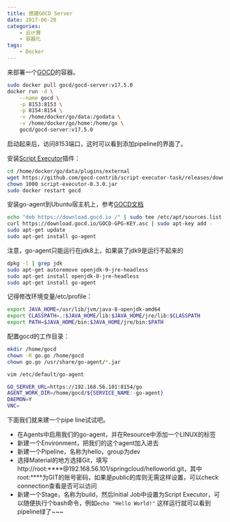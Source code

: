 ```yaml
---
title: 搭建GOCD Server
date: 2017-06-20
categories:  
    - 云计算
    - 容器化
tags:
	- Docker
---
```


来部署一个[GOCD](https://hub.docker.com/r/gocd/gocd-server/)的容器。
<!--more-->

```bash
sudo docker pull gocd/gocd-server:v17.5.0
docker run -d \
    --name gocd \
    -p 8153:8153 \
    -p 8154:8154 \
    -v /home/docker/go/data:/godata \
    -v /home/docker/go/home:/home/go \
    gocd/gocd-server:v17.5.0
```
启动起来后，访问8153端口，这时可以看到添加pipeline的界面了。

安装[Script Executor](https://github.com/gocd-contrib/script-executor-task/releases)插件：
```bash
cd /home/docker/go/data/plugins/external
wget https://github.com/gocd-contrib/script-executor-task/releases/download/0.3/script-executor-0.3.0.jar
chown 1000 script-executor-0.3.0.jar
sudo docker restart gocd
```
安装go-agent到Ubuntu宿主机上，参考[GOCD文档](https://docs.gocd.org/current/installation/install/agent/linux.html)
```bash
echo "deb https://download.gocd.io /" | sudo tee /etc/apt/sources.list.d/gocd.list
curl https://download.gocd.io/GOCD-GPG-KEY.asc | sudo apt-key add -
sudo apt-get update
sudo apt-get install go-agent
```
注意，go-agent只能运行在jdk8上，如果装了jdk9是运行不起来的
```bash
dpkg -l | grep jdk
sudo apt-get autoremove openjdk-9-jre-headless
sudo apt-get install openjdk-8-jre-headless
sudo apt-get install go-agent
```
记得修改环境变量/etc/profile：
```bash
export JAVA_HOME=/usr/lib/jvm/java-8-openjdk-amd64
export CLASSPATH=.:$JAVA_HOME/lib:$JAVA_HOME/jre/lib:$CLASSPATH
export PATH=$JAVA_HOME/bin:$JAVA_HOME/jre/bin:$PATH
```
配置gocd的工作目录：
```bash
mkdir /home/gocd
chown -R go.go /home/gocd
chown go.go /usr/share/go-agent/*.jar

vim /etc/default/go-agent

GO_SERVER_URL=https://192.168.56.101:8154/go
AGENT_WORK_DIR=/home/gocd/${SERVICE_NAME:-go-agent}
DAEMON=Y
VNC=
```
下面我们就来建一个pipe line试试吧。

* 在Agents中启用我们的go-agent，并在Resource中添加一个LINUX的标签
* 新建一个Environment，把我们的这个agent加入进去
* 新建一个Pipeline，名称为hello，group为dev
* 选择Material的地方选择Git，填写http://root:****@192.168.56.101/springcloud/helloworld.git，其中root:****为GIT的账号密码，如果是public的库则无需这样设置，可以check connection查看是否可以访问
* 新建一个Stage，名称为build，然后Initial Job中设置为Script Executor，可以随便执行个bash命令，例如`echo "Hello World!"`
这样运行就可以看到pipeline绿了~~~

